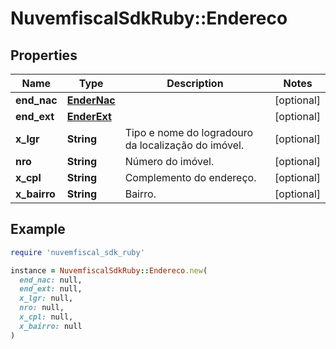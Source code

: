 # NuvemfiscalSdkRuby::Endereco

## Properties

| Name | Type | Description | Notes |
| ---- | ---- | ----------- | ----- |
| **end_nac** | [**EnderNac**](EnderNac.md) |  | [optional] |
| **end_ext** | [**EnderExt**](EnderExt.md) |  | [optional] |
| **x_lgr** | **String** | Tipo e nome do logradouro da localização do imóvel. | [optional] |
| **nro** | **String** | Número do imóvel. | [optional] |
| **x_cpl** | **String** | Complemento do endereço. | [optional] |
| **x_bairro** | **String** | Bairro. | [optional] |

## Example

```ruby
require 'nuvemfiscal_sdk_ruby'

instance = NuvemfiscalSdkRuby::Endereco.new(
  end_nac: null,
  end_ext: null,
  x_lgr: null,
  nro: null,
  x_cpl: null,
  x_bairro: null
)
```


